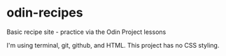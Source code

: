 # odin-recipes
Basic recipe site - practice via the Odin Project lessons

I'm using terminal, git, github, and HTML. This project has no CSS styling.
